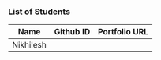 ### List of Students 

| Name | Github ID | Portfolio URL | 
| ----- | ----- | -------- |
| Nikhilesh |  | |
